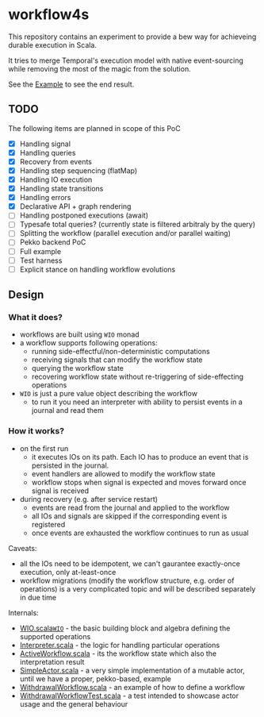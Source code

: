 # workflow4s

This repository contains an experiment to provide a bew way for achieveing durable execution in Scala.

It tries to merge Temporal's execution model with native event-sourcing while removing the most of the magic from the
solution.

See the [Example](src/main/scala/workflow4s/example) to see the end result.

## TODO

The following items are planned in scope of this PoC

- [x] Handling signal
- [x] Handling queries
- [x] Recovery from events
- [x] Handling step sequencing (flatMap)
- [x] Handling IO execution
- [x] Handling state transitions
- [x] Handling errors
- [x] Declarative API + graph rendering
- [ ] Handling postponed executions (await)
- [ ] Typesafe total queries? (currently state is filtered arbitraly by the query)
- [ ] Splitting the workflow (parallel execution and/or parallel waiting)
- [ ] Pekko backend PoC
- [ ] Full example
- [ ] Test harness
- [ ] Explicit stance on handling workflow evolutions

## Design

### What it does?

* workflows are built using `WIO` monad
* a workflow supports following operations:
    * running side-effectful/non-deterministic computations
    * receiving signals that can modify the workflow state
    * querying the workflow state
    * recovering workflow state without re-triggering of side-effecting operations
* `WIO` is just a pure value object describing the workflow
    * to run it you need an interpreter with ability to persist events in a journal and read them

### How it works?

* on the first run
    * it executes IOs on its path. Each IO has to produce an event that is persisted in the journal.
    * event handlers are allowed to modify the workflow state
    * workflow stops when signal is expected and moves forward once signal is received
* during recovery (e.g. after service restart)
    * events are read from the journal and applied to the workflow
    * all IOs and signals are skipped if the corresponding event is registered
    * once events are exhausted the workflow continues to run as usual

Caveats:

* all the IOs need to be idempotent, we can't gaurantee exactly-once execution, only at-least-once
* workflow migrations (modify the workflow structure, e.g. order of operations) is a very complicated topic and will be
  described separately in due time

Internals:

* [WIO.scala](src%2Fmain%2Fscala%2Fworkflow4s%2Fwio%2FWIO.scala)[`WIO`](src/main/scala/workflow4s/wio/WIO.scala) - the
  basic building block and algebra defining the supported operations
* [Interpreter.scala](src%2Fmain%2Fscala%2Fworkflow4s%2Fwio%2FInterpreter.scala) - the logic for handling particular
  operations
* [ActiveWorkflow.scala](src%2Fmain%2Fscala%2Fworkflow4s%2Fwio%2FActiveWorkflow.scala) - its the workflow state which
  also the interpretation result
* [SimpleActor.scala](src%2Fmain%2Fscala%2Fworkflow4s%2Fwio%2Fsimple%2FSimpleActor.scala) - a very simple implementation
  of a mutable actor, until we have a proper, pekko-based, example
* [WithdrawalWorkflow.scala](src%2Fmain%2Fscala%2Fworkflow4s%2Fexample%2FWithdrawalWorkflow.scala) - an example of how
  to define a workflow
* [WithdrawalWorkflowTest.scala](src%2Ftest%2Fscala%2Fworkflow4s%2Fexample%2FWithdrawalWorkflowTest.scala) - a test
  intended to showcase actor usage and the general behaviour